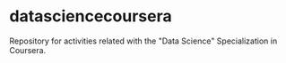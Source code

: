 # datasciencecoursera
Repository for activities related with the "Data Science" Specialization in Coursera.
